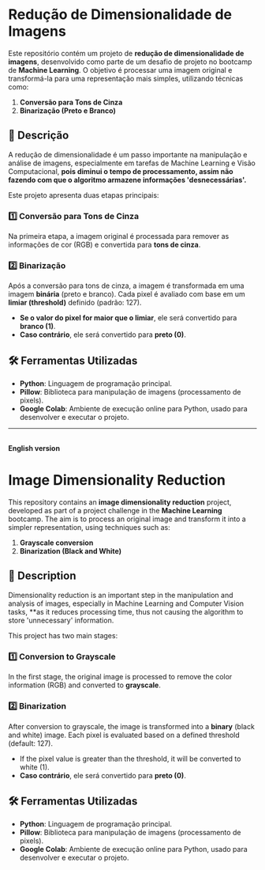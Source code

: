 # Redução de Dimensionalidade de Imagens  

Este repositório contém um projeto de **redução de dimensionalidade de imagens**, desenvolvido como parte de um desafio de projeto no bootcamp de **Machine Learning**. O objetivo é processar uma imagem original e transformá-la para uma representação mais simples, utilizando técnicas como:  

1. **Conversão para Tons de Cinza**  
2. **Binarização (Preto e Branco)**  

## 📜 Descrição  

A redução de dimensionalidade é um passo importante na manipulação e análise de imagens, especialmente em tarefas de Machine Learning e Visão Computacional, **pois diminui o tempo de processamento, assim não fazendo com que o algoritmo armazene informações 'desnecessárias'.**

Este projeto apresenta duas etapas principais:  

### 1️⃣ Conversão para Tons de Cinza  

Na primeira etapa, a imagem original é processada para remover as informações de cor (RGB) e convertida para **tons de cinza**. 

### 2️⃣ Binarização  

Após a conversão para tons de cinza, a imagem é transformada em uma imagem **binária** (preto e branco). Cada pixel é avaliado com base em um **limiar (threshold)** definido (padrão: 127).  

- **Se o valor do pixel for maior que o limiar**, ele será convertido para **branco (1)**.  
- **Caso contrário**, ele será convertido para **preto (0)**.  

## 🛠️ Ferramentas Utilizadas  

- **Python**: Linguagem de programação principal.  
- **Pillow**: Biblioteca para manipulação de imagens (processamento de pixels).  
- **Google Colab**: Ambiente de execução online para Python, usado para desenvolver e executar o projeto.  <br>

***

<br>**English version**

# Image Dimensionality Reduction  

This repository contains an **image dimensionality reduction** project, developed as part of a project challenge in the **Machine Learning** bootcamp. The aim is to process an original image and transform it into a simpler representation, using techniques such as:  

1. **Grayscale conversion**  
2. **Binarization (Black and White)**  

## 📜 Description  

Dimensionality reduction is an important step in the manipulation and analysis of images, especially in Machine Learning and Computer Vision tasks, **as it reduces processing time, thus not causing the algorithm to store 'unnecessary' information.

This project has two main stages:  

### 1️⃣ Conversion to Grayscale  

In the first stage, the original image is processed to remove the color information (RGB) and converted to **grayscale**. 

### 2️⃣ Binarization  

After conversion to grayscale, the image is transformed into a **binary** (black and white) image. Each pixel is evaluated based on a defined threshold (default: 127).  

- If the pixel value is greater than the threshold, it will be converted to white (1).  
- **Caso contrário**, ele será convertido para **preto (0)**.  

## 🛠️ Ferramentas Utilizadas  

- **Python**: Linguagem de programação principal.  
- **Pillow**: Biblioteca para manipulação de imagens (processamento de pixels).  
- **Google Colab**: Ambiente de execução online para Python, usado para desenvolver e executar o projeto.  <br>
